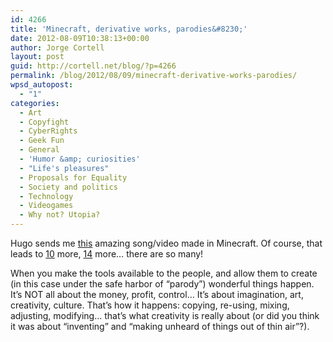 ```yaml
---
id: 4266
title: 'Minecraft, derivative works, parodies&#8230;'
date: 2012-08-09T10:38:13+00:00
author: Jorge Cortell
layout: post
guid: http://cortell.net/blog/?p=4266
permalink: /blog/2012/08/09/minecraft-derivative-works-parodies/
wpsd_autopost:
  - "1"
categories:
  - Art
  - Copyfight
  - CyberRights
  - Geek Fun
  - General
  - 'Humor &amp; curiosities'
  - "Life's pleasures"
  - Proposals for Equality
  - Society and politics
  - Technology
  - Videogames
  - Why not? Utopia?
---
```

Hugo sends me <a title="http://www.youtube.com/watch?v=-uA34PovdYw" href="http://www.youtube.com/watch?v=-uA34PovdYw" target="_blank">this</a> amazing song/video made in Minecraft. Of course, that leads to <a title="http://www.youtube.com/watch?v=pf7UBjNfXkU" href="http://www.youtube.com/watch?v=pf7UBjNfXkU" target="_blank">10</a> more, <a title="http://www.youtube.com/watch?v=ffZEi6ttXaE" href="http://www.youtube.com/watch?v=ffZEi6ttXaE" target="_blank">14</a> more&#8230; there are so many!

When you make the tools available to the people, and allow them to create (in this case under the safe harbor of &#8220;parody&#8221;) wonderful things happen. It&#8217;s NOT all about the money, profit, control&#8230; It&#8217;s about imagination, art, creativity, culture. That&#8217;s how it happens: copying, re-using, mixing, adjusting, modifying&#8230; that&#8217;s what creativity is really about (or did you think it was about &#8220;inventing&#8221; and &#8220;making unheard of things out of thin air&#8221;?).